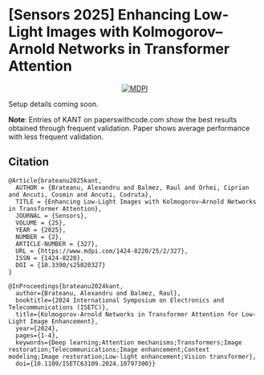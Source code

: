 # [Sensors 2025] Enhancing Low-Light Images with Kolmogorov–Arnold Networks in Transformer Attention

<div align="center">
  
[![MDPI](https://img.shields.io/badge/MDPI-paper-blue)](https://www.mdpi.com/1424-8220/25/2/327)

</div>

Setup details coming soon.

**Note**: Entries of KANT on paperswithcode.com show the best results obtained through frequent validation. Paper shows average performance with less frequent validation. 

## Citation
```
@Article{brateanu2025kant,
  AUTHOR = {Brateanu, Alexandru and Balmez, Raul and Orhei, Ciprian and Ancuti, Cosmin and Ancuti, Codruta},
  TITLE = {Enhancing Low-Light Images with Kolmogorov–Arnold Networks in Transformer Attention},
  JOURNAL = {Sensors},
  VOLUME = {25},
  YEAR = {2025},
  NUMBER = {2},
  ARTICLE-NUMBER = {327},
  URL = {https://www.mdpi.com/1424-8220/25/2/327},
  ISSN = {1424-8220},
  DOI = {10.3390/s25020327}
}

@InProceedings{brateanu2024kant,
  author={Brateanu, Alexandru and Balmez, Raul},
  booktitle={2024 International Symposium on Electronics and Telecommunications (ISETC)}, 
  title={Kolmogorov-Arnold Networks in Transformer Attention for Low-Light Image Enhancement}, 
  year={2024},
  pages={1-4},
  keywords={Deep learning;Attention mechanisms;Transformers;Image restoration;Telecommunications;Image enhancement;Context modeling;Image restoration;Low-light enhancement;Vision transformer},
  doi={10.1109/ISETC63109.2024.10797300}}
```


```

